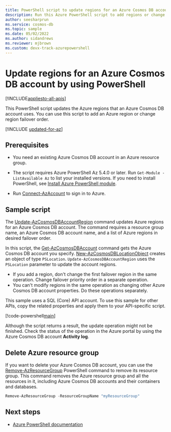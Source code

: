 ```yaml
---
title: PowerShell script to update regions for an Azure Cosmos DB account
description: Run this Azure PowerShell script to add regions or change region failover order for an Azure Cosmos DB account.
author: seesharprun
ms.service: cosmos-db
ms.topic: sample
ms.date: 05/02/2022
ms.author: sidandrews
ms.reviewer: mjbrown 
ms.custom: devx-track-azurepowershell
---
```


# Update regions for an Azure Cosmos DB account by using PowerShell

[!INCLUDE[appliesto-all-apis](../../../includes/appliesto-all-apis.md)]

This PowerShell script updates the Azure regions that an Azure Cosmos DB account uses. You can use this script to add an Azure region or change region failover order.

[!INCLUDE [updated-for-az](../../../../../includes/updated-for-az.md)]

## Prerequisites

- You need an existing Azure Cosmos DB account in an Azure resource group.

- The script requires Azure PowerShell Az 5.4.0 or later. Run `Get-Module -ListAvailable Az` to list your installed versions. If you need to install PowerShell, see [Install Azure PowerShell module](/powershell/azure/install-az-ps).

- Run [Connect-AzAccount](/powershell/module/az.accounts/connect-azaccount) to sign in to Azure.

## Sample script

The [Update-AzCosmosDBAccountRegion](/powershell/module/az.cosmosdb/update-azcosmosdbaccountregion) command updates Azure regions for an Azure Cosmos DB account. The command requires a resource group name, an Azure Cosmos DB account name, and a list of Azure regions in desired failover order.

In this script, the [Get-AzCosmosDBAccount](/powershell/module/az.cosmosdb/get-azcosmosdbaccount) command gets the Azure Cosmos DB account you specify. [New-AzCosmosDBLocationObject](/powershell/module/az.cosmosdb/new-azcosmosdblocationobject) creates an object of type `PSLocation`. `Update-AzCosmosDBAccountRegion` uses the `PSLocation` parameter to update the account regions.

- If you add a region, don't change the first failover region in the same operation. Change failover priority order in a separate operation.
- You can't modify regions in the same operation as changing other Azure Cosmos DB account properties. Do these operations separately.

This sample uses a SQL (Core) API account. To use this sample for other APIs, copy the related properties and apply them to your API-specific script.

[!code-powershell[main](../../../../../powershell_scripts/cosmosdb/common/ps-account-update-region.ps1 "Update Azure Cosmos account regions")]

Although the script returns a result, the update operation might not be finished. Check the status of the operation in the Azure portal by using the Azure Cosmos DB account **Activity log**.

## Delete Azure resource group

If you want to delete your Azure Cosmos DB account, you can use the [Remove-AzResourceGroup](/powershell/module/az.resources/remove-azresourcegroup) PowerShell command to remove its resource group. This command removes the Azure resource group and all the resources in it, including Azure Cosmos DB accounts and their containers and databases.

```powershell
Remove-AzResourceGroup -ResourceGroupName "myResourceGroup"
```

## Next steps

- [Azure PowerShell documentation](/powershell)
